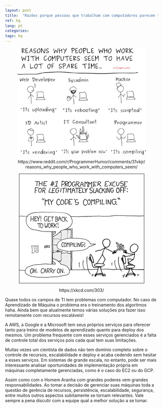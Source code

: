 ```yaml
---
layout: post
title:  "Razões porque pessoas que trabalham com computadores parecem ter muito tempo livre"
ref: hq
lang: pt
categories: 
tags: hq
---
```


<figure>
	<p align="center"><img src="/assets/hq1.jpg" align="center"></p>
	<p align="center"><figcaption align="center">https://www.reddit.com/r/ProgrammerHumor/comments/31vkjr/reasons_why_people_who_work_with_computers_seem/</figcaption></p>
</figure>

<figure>
	<p align="center"><img src="/assets/hq2.png" align="center"></p>
	<p align="center"><figcaption align="center">https://xkcd.com/303/</figcaption></p>
</figure>


Quase todos os campos de TI tem problemas com computador. No caso de Aprendizado de Máquina o problema era o treinamento dos algoritmos haha. Ainda bem que atualmente temos várias soluções pra fazer isso remotamente com recursos escaláveis!

A AWS, a Google e a Microsoft tem seus próprios serviços para oferecer tanto para treino de modelos de aprendizado quanto para deploy dos mesmos. Um problema frequente com esses serviços gerenciados é a falta de controle total dos serviços pois cada qual tem suas limitações.

Muitas vezes um cientista de dados não tem domínio completo sobre o controle de recursos, escalabilidade e deploy e acaba cedendo sem hesitar a esses serviços. Em sistemas de grande escala, no entanto, pode ser mais interessante analisar oportunidades de implementação própria em máquinas completamente gerenciadas, como é o caso do EC2 ou do GCP.

Assim como com o Homem Aranha com grandes poderes vem grandes responsabilidades. Ao tomar a decisão de gerenciar suas máquinas toda a questão de gerência de recursos, persistência, escalabilidade, segurança, entre muitos outros aspectos subitamente se tornam relevantes. Vale sempre a pena discutir com a equipe qual a melhor solução a se tomar.

